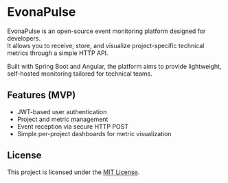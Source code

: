 # EvonaPulse

EvonaPulse is an open-source event monitoring platform designed for developers.  
It allows you to receive, store, and visualize project-specific technical metrics through a simple HTTP API.

Built with Spring Boot and Angular, the platform aims to provide lightweight, self-hosted monitoring tailored for technical teams.

## Features (MVP)
- JWT-based user authentication
- Project and metric management
- Event reception via secure HTTP POST
- Simple per-project dashboards for metric visualization

## License
This project is licensed under the [MIT License](LICENSE).
